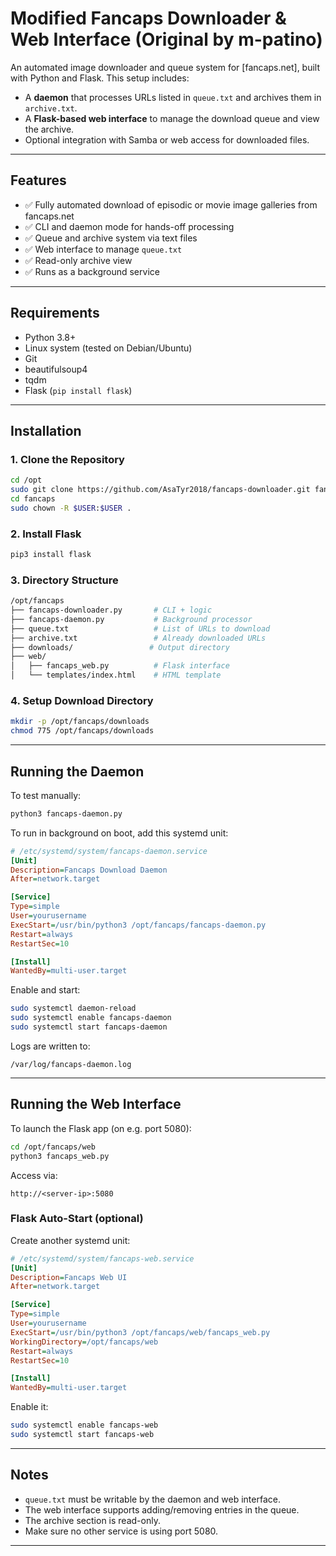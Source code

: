 # Modified Fancaps Downloader & Web Interface (Original by m-patino) 

An automated image downloader and queue system for \[fancaps.net], built with Python and Flask. This setup includes:

* A **daemon** that processes URLs listed in `queue.txt` and archives them in `archive.txt`.
* A **Flask-based web interface** to manage the download queue and view the archive.
* Optional integration with Samba or web access for downloaded files.

---

## Features

* ✅ Fully automated download of episodic or movie image galleries from fancaps.net
* ✅ CLI and daemon mode for hands-off processing
* ✅ Queue and archive system via text files
* ✅ Web interface to manage `queue.txt`
* ✅ Read-only archive view
* ✅ Runs as a background service

---

## Requirements

* Python 3.8+
* Linux system (tested on Debian/Ubuntu)
* Git
* beautifulsoup4
* tqdm
* Flask (`pip install flask`)

---

## Installation

### 1. Clone the Repository

```bash
cd /opt
sudo git clone https://github.com/AsaTyr2018/fancaps-downloader.git fancaps
cd fancaps
sudo chown -R $USER:$USER .
```

### 2. Install Flask

```bash
pip3 install flask
```

### 3. Directory Structure

```bash
/opt/fancaps
├── fancaps-downloader.py       # CLI + logic
├── fancaps-daemon.py           # Background processor
├── queue.txt                   # List of URLs to download
├── archive.txt                 # Already downloaded URLs
├── downloads/                 # Output directory
├── web/
│   ├── fancaps_web.py          # Flask interface
│   └── templates/index.html    # HTML template
```

### 4. Setup Download Directory

```bash
mkdir -p /opt/fancaps/downloads
chmod 775 /opt/fancaps/downloads
```

---

## Running the Daemon

To test manually:

```bash
python3 fancaps-daemon.py
```

To run in background on boot, add this systemd unit:

```ini
# /etc/systemd/system/fancaps-daemon.service
[Unit]
Description=Fancaps Download Daemon
After=network.target

[Service]
Type=simple
User=yourusername
ExecStart=/usr/bin/python3 /opt/fancaps/fancaps-daemon.py
Restart=always
RestartSec=10

[Install]
WantedBy=multi-user.target
```

Enable and start:

```bash
sudo systemctl daemon-reload
sudo systemctl enable fancaps-daemon
sudo systemctl start fancaps-daemon
```

Logs are written to:

```
/var/log/fancaps-daemon.log
```

---

## Running the Web Interface

To launch the Flask app (on e.g. port 5080):

```bash
cd /opt/fancaps/web
python3 fancaps_web.py
```

Access via:

```
http://<server-ip>:5080
```

### Flask Auto-Start (optional)

Create another systemd unit:

```ini
# /etc/systemd/system/fancaps-web.service
[Unit]
Description=Fancaps Web UI
After=network.target

[Service]
Type=simple
User=yourusername
ExecStart=/usr/bin/python3 /opt/fancaps/web/fancaps_web.py
WorkingDirectory=/opt/fancaps/web
Restart=always
RestartSec=10

[Install]
WantedBy=multi-user.target
```

Enable it:

```bash
sudo systemctl enable fancaps-web
sudo systemctl start fancaps-web
```

---

## Notes

* `queue.txt` must be writable by the daemon and web interface.
* The web interface supports adding/removing entries in the queue.
* The archive section is read-only.
* Make sure no other service is using port 5080.

---


